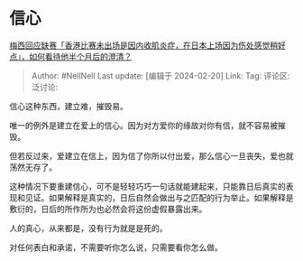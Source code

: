 # 信心

[梅西回应缺赛「香港比赛未出场是因内收肌炎症，在日本上场因为伤处感觉稍好点」，如何看待他半个月后的澄清？](https://www.zhihu.com/question/644958069/answer/3401906357)

> Author: #NellNell
> Last update: [编辑于 2024-02-20]
> Link:
> Tag:
> 评论区:
> 泛讨论:

信心这种东西，建立难，摧毁易。

唯一的例外是建立在爱上的信心。因为对方爱你的缘故对你有信，就不容易被摧毁。

但若反过来，爱建立在信上，因为信了你所以付出爱，那么信心一旦丧失，爱也就荡然无存了。

这种情况下要重建信心，可不是轻轻巧巧一句话就能建起来，只能靠日后真实的表现和见证。如果解释是真实的，日后自然会做出与之匹配的行为举止。如果解释是敷衍的，日后的所作所为也必然会将这份虚假暴露出来。

人的真心，从来都是，没有行为就是是死的。

对任何表白和承诺，不需要听你怎么说，只需要看你怎么做。
